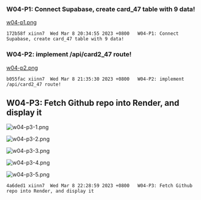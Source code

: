 ### W04-P1: Connect Supabase, create card_47 table with 9 data!

[w04-p1.png](https://wulpvnyfrkevttsnpoeg.supabase.co/storage/v1/object/public/demo-47/md_img/w04-p1.png)

```
172b58f xiinn7  Wed Mar 8 20:34:55 2023 +0800   W04-P1: Connect Supabase, create card_47 table with 9 data!

```

### W04-P2: implement /api/card2_47 route!

[w04-p2.png](https://wulpvnyfrkevttsnpoeg.supabase.co/storage/v1/object/public/demo-47/md_img/w04-p2.png)

```
b055fac xiinn7  Wed Mar 8 21:35:30 2023 +0800   W04-P2: implement /api/card2_47 route!
```

## W04-P3: Fetch Github repo into Render, and display it

![w04-p3-1.png](https://wulpvnyfrkevttsnpoeg.supabase.co/storage/v1/object/public/demo-47/md_img/w04-p3-1.png)

![w04-p3-2.png](https://wulpvnyfrkevttsnpoeg.supabase.co/storage/v1/object/public/demo-47/md_img/w04-p3-2.png)

![w04-p3-3.png](https://wulpvnyfrkevttsnpoeg.supabase.co/storage/v1/object/public/demo-47/md_img/w04-p3-3.png)

![w04-p3-4.png](https://wulpvnyfrkevttsnpoeg.supabase.co/storage/v1/object/public/demo-47/md_img/w04-p3-4.png)

![w04-p3-5.png](https://wulpvnyfrkevttsnpoeg.supabase.co/storage/v1/object/public/demo-47/md_img/w04-p3-4.png)

```
4a6ded1 xiinn7  Wed Mar 8 22:28:59 2023 +0800   W04-P3: Fetch Github repo into Render, and display it
```
